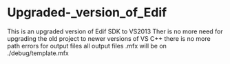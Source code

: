 Upgraded-_version_of_Edif
=========================

This is an upgraded version of Edif SDK to VS2013
Ther is no more need for upgrading the old project to newer versions of VS C++
there is no more path errors for output files 
all output files .mfx will be on ./debug/template.mfx 
